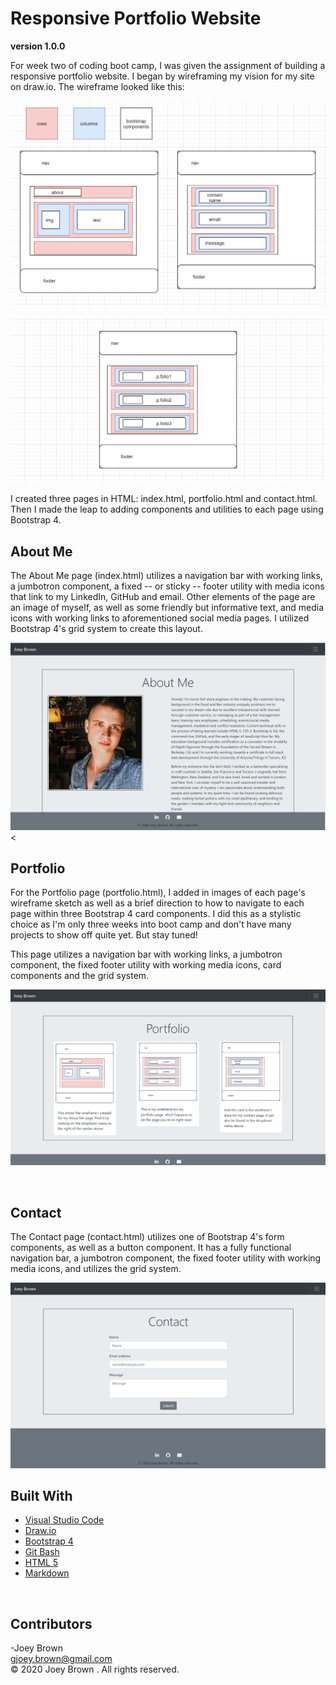 # Responsive Portfolio Website

**version 1.0.0**

For week two of coding boot camp, I was given the assignment of building a responsive portfolio website. I began by wireframing my vision for my site on draw.io. The wireframe looked like this:

![Image of top line of wireframe](https://github.com/joeybrown-ctrl/joeybrown-ctrl.github.io/blob/master/images/wireframe-topline.png)

![Image of bottom line of wireframe](https://github.com/joeybrown-ctrl/joeybrown-ctrl.github.io/blob/master/images/wireframe-bottomline.png)

I created three pages in HTML: index.html, portfolio.html and contact.html. Then I made the leap to adding components and utilities to each page using Bootstrap 4. 
<br>

## About Me

The About Me page (index.html) utilizes a navigation bar with working links, a jumbotron component, a fixed -- or sticky -- footer utility with media icons that link to my LinkedIn, GitHub and email. Other elements of the page are an image of myself, as well as some friendly but informative text, and media icons with working links to aforementioned social media pages. I utilized Bootstrap 4's grid system to create this layout.

![Image of About Me page](https://github.com/joeybrown-ctrl/joeybrown-ctrl.github.io/blob/master/images/aboutme.png)
<

## Portfolio

For the Portfolio page (portfolio.html), I added in images of each page's wireframe sketch as well as a brief direction to how to navigate to each page within three Bootstrap 4 card components. I did this as a stylistic choice as I'm only three weeks into boot camp and don't have many projects to show off quite yet. But stay tuned! 

This page utilizes a navigation bar with working links, a jumbotron component, the fixed footer utility with working media icons, card components and the grid system.

![Image of Portfolio page](https://github.com/joeybrown-ctrl/joeybrown-ctrl.github.io/blob/master/images/portfolio.png)
   
<br>

## Contact

The Contact page (contact.html) utilizes one of Bootstrap 4's form components, as well as a button component. It has a fully functional navigation bar, a jumbotron component, the fixed footer utility with working media icons, and utilizes the grid system.

![Image of Contact page](https://github.com/joeybrown-ctrl/joeybrown-ctrl.github.io/blob/master/images/contact.png)
<br>

## Built With

* [Visual Studio Code](https://code.visualstudio.com/)
* [Draw.io](https://app.diagrams.net/)
* [Bootstrap 4](https://getbootstrap.com/)
* [Git Bash](https://git-scm.com/downloads)
* [HTML 5](https://developer.mozilla.org/en-US/docs/Web/Guide/HTML/HTML5)
* [Markdown](https://guides.github.com/features/mastering-markdown/) 
<br>

## Contributors

-Joey Brown <br> <gjoey.brown@gmail.com> <br> &copy; 2020 Joey Brown . All rights reserved.
